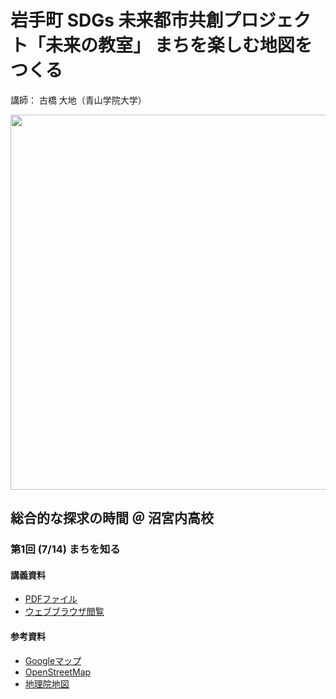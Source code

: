 # 岩手町 SDGs 未来都市共創プロジェクト「未来の教室」 まちを楽しむ地図をつくる
講師： 古橋 大地（青山学院大学）

<img src="https://user-images.githubusercontent.com/416977/125309411-b5bd7e80-e36c-11eb-8e7c-29e5e41fbba1.jpg" width="600" >


## 総合的な探求の時間 ＠ 沼宮内高校
### 第1回 (7/14) まちを知る

#### 講義資料
* [PDFファイル](https://github.com/furuhashilab/miraiclass4iwate/blob/main/docs/20210714_miraiclass4iwate_mid.pdf)
* [ウェブブラウザ閲覧](https://speakerdeck.com/furuhashilab/yan-shou-ting-wei-lai-falsejiao-shi-zhao-gong-nei-gao-xiao-di-1hui-jiang-yi-zi-liao)

#### 参考資料
* [Googleマップ](https://www.google.com/maps/@39.9677447,141.2111266,13z)
* [OpenStreetMap](https://www.openstreetmap.org/#map=13/39.9695/141.2152)
* [地理院地図](https://maps.gsi.go.jp/#12/39.951736/141.277463/&base=std&ls=std&disp=1&vs=c1j0h0k0l0u0t0z0r0s0m0f1&d=m)



